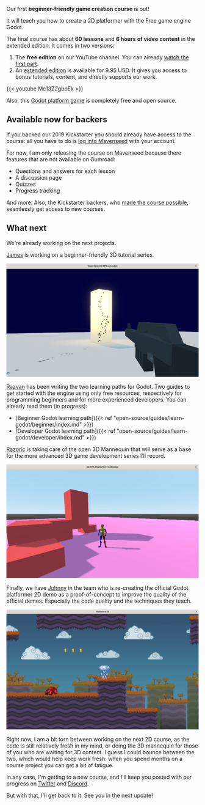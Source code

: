 

Our first **beginner-friendly game creation course** is out! 

It will teach you how to create a 2D platformer with the Free game engine Godot.

The final course has about **60 lessons** and **6 hours of video content** in the extended edition. It comes in two versions:

1. The **free edition** on our YouTube channel. You can already [watch the first part](https://youtu.be/Mc13Z2gboEk).
1. An [extended edition](https://gdquest.mavenseed.com/courses/create-your-first-2d-game-with-godot-extended-edition
) is available for 9.95 USD. It gives you access to bonus tutorials, content, and directly supports our work.

{{< youtube Mc13Z2gboEk >}}

Also, this [Godot platform game](https://github.com/GDQuest/Your-First-Game-Godot-2d-Platformer) is completely free and open source.


## Available now for backers

If you backed our 2019 Kickstarter you should already have access to the course: all you have to do is [log into Mavenseed](https://gdquest.mavenseed.com/customers/sign_in) with your account.

For now, I am only releasing the course on Mavenseed because there features that are not available on Gumroad: 

- Questions and answers for each lesson
- A discussion page
- Quizzes
- Progress tracking

And more. Also, the Kickstarter backers, who [made the course possible](https://www.kickstarter.com/projects/gdquest/create-your-own-games-with-godot-the-free-game-eng), seamlessly get access to new courses.


## What next

We're already working on the next projects.

[James](https://twitter.com/TaftCreates) is working on a beginner-friendly 3D tutorial series.

![Screenshot of the FPS demo by James Taft][image-fps]

[Razvan](https://twitter.com/razcore_art) has been writing the two learning paths for Godot. Two guides to get started with the engine using only free resources, respectively for programming beginners and for more experienced developers. You can already read them (in progress):

- [Beginner Godot learning path]({{< ref "open-source/guides/learn-godot/beginner/index.md" >}})
- [Developer Godot learning path]({{< ref "open-source/guides/learn-godot/developer/index.md" >}})

[Razoric](https://twitter.com/Razoric480) is taking care of the open 3D Mannequin that will serve as a base for the more advanced 3D game development series I’ll record.

![Our Free and open source 3D mannequin in Godot][image-mannequin]

Finally, we have [Johnny](https://twitter.com/johnnygossdev) in the team who is re-creating the official Godot platformer 2D demo as a proof-of-concept to improve the quality of the official demos. Especially the code quality and the techniques they teach.

![Remake of the official Godot 2D platformer][image-platformer]

Right now, I am a bit torn between working on the next 2D course, as the code is still relatively fresh in my mind, or doing the 3D mannequin for those of you who are waiting for 3D content. I guess I could bounce between the two, which would help keep work fresh: when you spend months on a course project you can get a bit of fatigue.

In any case, I'm getting to a new course, and I'll keep you posted with our progress on [Twitter](https://twitter.com/NathanGDQuest) and [Discord](https://discord.gg/CHYVgar).

But with that, I'll get back to it. See you in the next update!

[image-fps]: ./james-beginner-fps.png
[image-mannequin]: ./mannequin-prototype-1.png
[image-platformer]: ./platformer-2d.png
